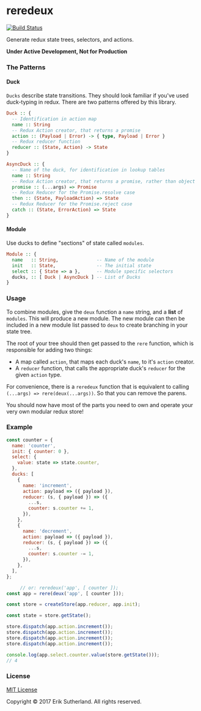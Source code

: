 reredeux
========

[![Build Status](https://travis-ci.org/MrRacoon/reredeux.svg?branch=master)](https://travis-ci.org/MrRacoon/reredeux)

Generate redux state trees, selectors, and actions.

**Under Active Development, Not for Production**

### The Patterns

#### Duck

`Ducks` describe state transitions. They should look familiar if you've used
duck-typing in redux. There are two patterns offered by this library.

```Haskell
Duck :: {
  -- Identification in action map
  name :: String
  -- Redux Action creator, that returns a promise
  action :: (Payload | Error) -> { type, Payload | Error }
  -- Redux reducer function
  reducer :: (State, Action) -> State
}

AsyncDuck :: {
  -- Name of the duck, for identification in lookup tables
  name :: String
  -- Redux Action creator, that returns a promise, rather than object
  promise :: (...args) => Promise
  -- Redux Reducer for the Promise.resolve case
  then :: (State, PayloadAction) => State
  -- Redux Reducer for the Promise.reject case
  catch :: (State, ErrorAction) => State
}
```

#### Module

Use ducks to define "sections" of state called `modules`.

```Haskell
Module :: {
  name   :: String,              -- Name of the module
  init   :: State,               -- The initial state
  select :: { State => a },      -- Module specific selectors
  ducks, :: [ Duck | AsyncDuck ] -- List of Ducks
}
```

### Usage

To combine modules, give the `deux` function a `name` string, and a **list** of
`modules`. This will produce a new module. The new module can then be included
in a new module list passed to `deux` to create branching in your state tree.

The root of your tree should then get passed to the `rere` function, which is
responsible for adding two things:

* A map called `action`, that maps each duck's `name`, to it's `action` creator.
* A `reducer` function, that calls the appropriate duck's `reducer` for the given `action` type.

For convenience, there is a `reredeux` function that is equivalent to calling
`(...args) => rere(deux(...args))`. So that you can remove the parens.

You should now have most of the parts you need to own and operate your very own
modular redux store!

### Example

```javascript
const counter = {
  name: 'counter',
  init: { counter: 0 },
  select: {
    value: state => state.counter,
  },
  ducks: [
    {
      name: 'increment',
      action: payload => ({ payload }),
      reducer: (s, { payload }) => ({
        ...s,
        counter: s.counter += 1,
      }),
    },
    {
      name: 'decrement',
      action: payload => ({ payload }),
      reducer: (s, { payload }) => ({
        ...s,
        counter: s.counter -= 1,
      }),
    },
  ],
};

     // or: reredeux('app', [ counter ]);
const app = rere(deux('app', [ counter ]));

const store = createStore(app.reducer, app.init);

const state = store.getState();

store.dispatch(app.action.increment());
store.dispatch(app.action.increment());
store.dispatch(app.action.increment());
store.dispatch(app.action.increment());

console.log(app.select.counter.value(store.getState()));
// 4
```

### License

[MIT License](http://opensource.org/licenses/MIT)

Copyright &copy; 2017 Erik Sutherland. All rights reserved.
